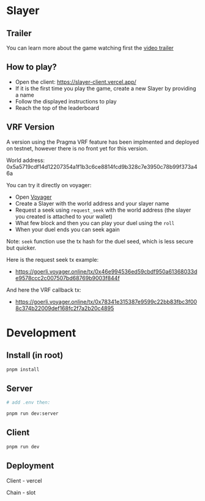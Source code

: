 # Slayer

## Trailer

You can learn more about the game watching first the [video trailer](https://www.youtube.com/watch?v=42Oa_rTH3m0)

## How to play?

- Open the client: https://slayer-client.vercel.app/
- If it is the first time you play the game, create a new Slayer by providing a name
- Follow the displayed instructions to play
- Reach the top of the leaderboard

## VRF Version

A version using the Pragma VRF feature has been implmented and deployed on testnet, however there is no front yet for this version.

World address: 0x5a5719cdf14d12207354a1f1b3c6ce8814fcd9b328c7e3950c78b99f373a46a

You can try it directly on voyager:
- Open [Voyager](https://goerli.voyager.online/contract/0x0719fcd2cc92c0b43092f45f062f85c5f08f8dd05767e2c1de02c091ab3110ae#writeContract)
- Create a Slayer with the world address and your slayer name
- Request a seek using `request_seek` with the world address (the slayer you created is attached to your wallet)
- What few block and then you can play your duel using the `roll`
- When your duel ends you can seek again

Note: `seek` function use the tx hash for the duel seed, which is less secure but quicker.

Here is the request seek tx example:
- https://goerli.voyager.online/tx/0x46e994536ed59cbdf950a61368033de9578ccc2c007507bd68769b9003f844f

And here the VRF callback tx:
- https://goerli.voyager.online/tx/0x78341e315387e9599c22bb83fbc3f008c374b22009def168fc2f7a2b20c4895

# Development

## Install (in root)

```zsh
pnpm install
```

## Server

```zsh
# add .env then:

pnpm run dev:server
```

## Client

```zsh
pnpm run dev
```

## Deployment

Client - vercel

Chain - slot
